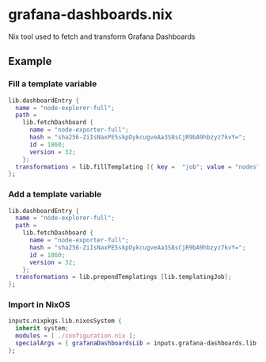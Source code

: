 # grafana-dashboards.nix

Nix tool used to fetch and transform Grafana Dashboards

## Example

### Fill a template variable

```nix
lib.dashboardEntry {
  name = "node-explorer-full";
  path =
    lib.fetchDashboard {
      name = "node-exporter-full";
      hash = "sha256-ZiIsNaxPE5skpDykcugveAa3S8sCjR9bA9hbzyz7kvY=";
      id = 1860;
      version = 32;
    };
  transformations = lib.fillTemplating [{ key =  "job"; value = "nodes"; }];
};
```

### Add a template variable

```nix
lib.dashboardEntry {
  name = "node-explorer-full";
  path =
    lib.fetchDashboard {
      name = "node-exporter-full";
      hash = "sha256-ZiIsNaxPE5skpDykcugveAa3S8sCjR9bA9hbzyz7kvY=";
      id = 1860;
      version = 32;
    };
  transformations = lib.prependTemplatings [lib.templatingJob];
};
```

### Import in NixOS

```nix
inputs.nixpkgs.lib.nixosSystem {
  inherit system;
  modules = [ ./configuration.nix ];
  specialArgs = { grafanaDashboardsLib = inputs.grafana-dashboards.lib { inherit pkgs; }; };
};
```
